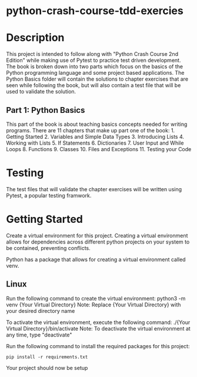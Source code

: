 # python-crash-course-tdd-exercies

# Description
This project is intended to follow along with "Python Crash Course 2nd Edition" 
while making use of Pytest to practice test driven development. The book is
broken down into two parts which focus on the basics of the Python programming
language and some project based applications. The Python Basics folder will
contain the solutions to chapter exercises that are seen while following the 
book, but will also contain a test file that will be used to validate the 
solution.

## Part 1: Python Basics
This part of the book is about teaching basics concepts needed for writing 
programs. There are 11 chapters that make up part one of the book:
    1. Getting Started
    2. Variables and Simple Data Types
    3. Introducing Lists
    4. Working with Lists
    5. If Statements
    6. Dictionaries
    7. User Input and While Loops
    8. Functions
    9. Classes
    10. Files and Exceptions
    11. Testing your Code

# Testing
The test files that will validate the chapter exercises will be written using
Pytest, a popular testing framwork.

# Getting Started
Create a virtual environment for this project. Creating a virtual environment
allows for dependencies across different python projects on your system to be 
contained, preventing conflicts.

Python has a package that allows for creating a virtual environment called venv.

## Linux
Run the following command to create the virtual environment:
    python3 -m venv {Your Virtual Directory}
    Note: Replace {Your Virtual Directory} with your desired directory name

To activate the virtual environment, execute the following command:
    ./{Your Virtual Directory}/bin/activate
    Note: To deactivate the virtual environment at any time, type "deactivate"

Run the following command to install the required packages for this project:

    pip install -r requirements.txt

Your project should now be setup

